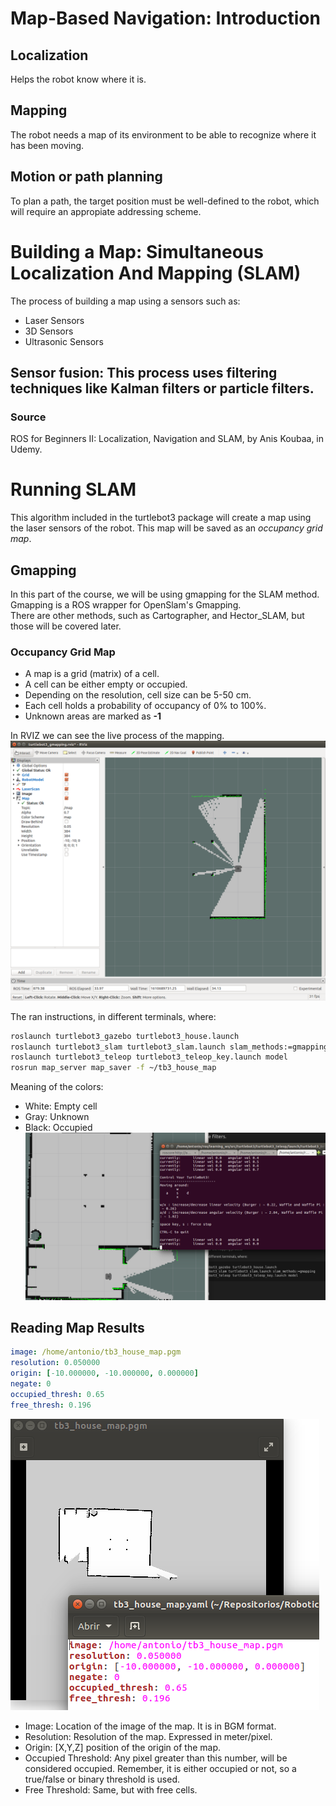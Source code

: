 # Map-Based Navigation: Introduction
## Localization
Helps the robot know where it is. 

## Mapping
The robot needs a map of its environment to be able to recognize where it has been moving.

## Motion or path planning
To plan a path, the target position must be well-defined to the robot, which will require an appropiate addressing scheme. 


# Building a Map: Simultaneous Localization And Mapping (SLAM)

The process of building a map using a sensors such as:
* Laser Sensors
* 3D Sensors 
* Ultrasonic Sensors

## Sensor fusion: This process uses filtering techniques like Kalman filters or particle filters. 


### Source
ROS for Beginners II: Localization, Navigation and SLAM, by Anis Koubaa, in Udemy.  


# Running SLAM

This algorithm included in the turtlebot3 package will create a map using the laser sensors of the robot. This map will be saved as an *occupancy grid map*. 

## Gmapping

In this part of the course, we will be using gmapping for the SLAM method. Gmapping is a ROS wrapper for OpenSlam's Gmapping.  
There are other methods, such as Cartographer, and Hector_SLAM, but those will be covered later. 

### Occupancy Grid Map

* A map is a grid (matrix) of a cell.
* A cell can be either empty or occupied. 
* Depending on the resolution, cell size can be 5-50 cm. 
* Each cell holds a probability of occupancy of 0% to 100%.
* Unknown areas are marked as **-1**

In RVIZ we can see the live process of the mapping.  
![Here is a screenshot of the mapping process](https://github.com/AntonioDehesa/tilop/blob/main/Images/Robotics/Map%20Based%20Navigation/1%20-%20Gmapping.png)

The ran instructions, in different terminals, where: 
```bash
roslaunch turtlebot3_gazebo turtlebot3_house.launch
roslaunch turtlebot3_slam turtlebot3_slam.launch slam_methods:=gmapping
roslaunch turtlebot3_teleop turtlebot3_teleop_key.launch model
rosrun map_server map_saver -f ~/tb3_house_map
```

Meaning of the colors: 
* White: Empty cell
* Gray: Unknown
* Black: Occupied
![Finished the process, only for the example. It is obviously not completed.](https://github.com/AntonioDehesa/tilop/blob/main/Images/Robotics/Map%20Based%20Navigation/2%20-%20After%20Moving%20the%20turtlebor.png)
## Reading Map Results
```yaml
image: /home/antonio/tb3_house_map.pgm
resolution: 0.050000
origin: [-10.000000, -10.000000, 0.000000]
negate: 0
occupied_thresh: 0.65
free_thresh: 0.196
```
![YML file and Resulting map](https://github.com/AntonioDehesa/tilop/blob/main/Images/Robotics/Map%20Based%20Navigation/3%20-%20Results%20of%20the%20mapping.png)
* Image: Location of the image of the map. It is in BGM format.
* Resolution: Resolution of the map. Expressed in meter/pixel. 
* Origin: [X,Y,Z] position of the origin of the map. 
* Occupied Threshold: Any pixel greater than this number, will be considered occupied. Remember, it is either occupied or not, so a true/false or binary threshold is used. 
* Free Threshold: Same, but with free cells. 

